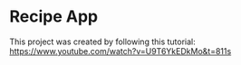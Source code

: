 # Recipe App

This project was created by following this tutorial: https://www.youtube.com/watch?v=U9T6YkEDkMo&t=811s


